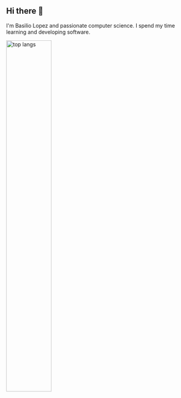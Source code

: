 ## Hi there 👋

I'm Basilio Lopez and passionate computer science. I spend my time learning and developing software.

<img alt="top langs" align="left" width="49%" src="https://github-readme-stats.vercel.app/api/top-langs/?username=b-designs&layout=compact"/>
<!--
**b-designs/b-designs** is a ✨ _special_ ✨ repository because its `README.md` (this file) appears on your GitHub profile.

Here are some ideas to get you started:

- 🔭 I’m currently working on ...
- 🌱 I’m currently learning ...
- 👯 I’m looking to collaborate on ...
- 🤔 I’m looking for help with ...
- 💬 Ask me about ...
- 📫 How to reach me: ...
- 😄 Pronouns: ...
- ⚡ Fun fact: ...
-->
